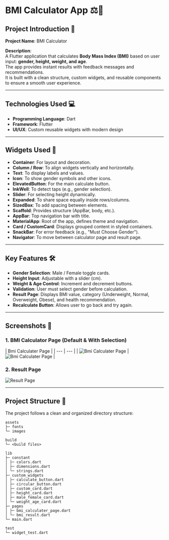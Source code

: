 # BMI Calculator App ⚖️🚀

## Project Introduction 🎯

**Project Name**: BMI Calculator  

**Description**:  
A Flutter application that calculates **Body Mass Index (BMI)** based on user input: **gender, height, weight, and age**.  
The app provides instant results with feedback messages and recommendations.  
It is built with a clean structure, custom widgets, and reusable components to ensure a smooth user experience.  

---

## Technologies Used 💻

- **Programming Language**: Dart  
- **Framework**: Flutter  
- **UI/UX**: Custom reusable widgets with modern design  

---

## Widgets Used 🔧

- **Container**: For layout and decoration.  
- **Column / Row**: To align widgets vertically and horizontally.  
- **Text**: To display labels and values.  
- **Icon**: To show gender symbols and other icons.  
- **ElevatedButton**: For the main calculate button.  
- **InkWell**: To detect taps (e.g., gender selection).  
- **Slider**: For selecting height dynamically.  
- **Expanded**: To share space equally inside rows/columns.  
- **SizedBox**: To add spacing between elements.  
- **Scaffold**: Provides structure (AppBar, body, etc.).  
- **AppBar**: Top navigation bar with title.  
- **MaterialApp**: Root of the app, defines theme and navigation.  
- **Card / CustomCard**: Displays grouped content in styled containers.  
- **SnackBar**: For error feedback (e.g., "Must Choose Gender").  
- **Navigator**: To move between calculator page and result page.  

---

## Key Features 🛠️

- **Gender Selection**: Male / Female toggle cards.  
- **Height Input**: Adjustable with a slider (cm).  
- **Weight & Age Control**: Increment and decrement buttons.  
- **Validation**: User must select gender before calculation.  
- **Result Page**: Displays BMI value, category (Underweight, Normal, Overweight, Obese), and health recommendation.  
- **Recalculate Button**: Allows user to go back and try again.  

---

## Screenshots 📸

### 1. BMI Calculator Page (Default & With Selection)  
| Bmi Calculater Page |
| --- | --- |
| ![ Bmi Calculater Page](assets/images/bmi_calculater_page.png) | ![ Bmi Calculater Page](assets/images/bmi_calculater_page2.png) |

### 2. Result Page  
![Result Page](assets/images/bmi_result_page.png)  

---

## Project Structure 📂 

The project follows a clean and organized directory structure:

```plaintext
assets
├─ fonts
└─ images

build
└─ <build files>

lib
├─ constant
│ ├─ colors.dart
│ ├─ dimensions.dart
│ └─ strings.dart
├─ custom_widgets
│ ├─ calculate_button.dart
│ ├─ circular_button.dart
│ ├─ custom_card.dart
│ ├─ height_card.dart
│ ├─ male_female_card.dart
│ └─ weight_age_card.dart
├─ pages
│ ├─ bmi_calculater_page.dart
│ └─ bmi_result.dart
└─ main.dart

test
└─ widget_test.dart
